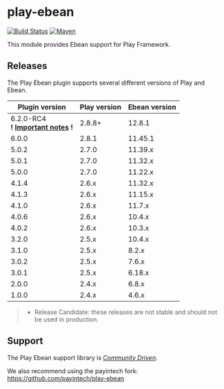 # play-ebean

[![Build Status](https://travis-ci.com/playframework/play-ebean.svg?branch=master)](https://travis-ci.com/playframework/play-ebean)
[![Maven](https://img.shields.io/maven-central/v/com.typesafe.play/play-ebean_2.12.svg)](http://mvnrepository.com/artifact/com.typesafe.play/play-ebean_2.12)

This module provides Ebean support for Play Framework.

## Releases

The Play Ebean plugin supports several different versions of Play and Ebean.

| Plugin version | Play version | Ebean version |
|----------------|--------------|---------------|
| 6.2.0-RC4<br>**! [Important notes](https://github.com/playframework/play-ebean/releases/tag/6.2.0-RC4) !** | 2.8.8+      | 12.8.1        |
| 6.0.0          | 2.8.1        | 11.45.1       |
| 5.0.2          | 2.7.0        | 11.39.x       |
| 5.0.1          | 2.7.0        | 11.32.x       |
| 5.0.0          | 2.7.0        | 11.22.x       |
| 4.1.4          | 2.6.x        | 11.32.x       |
| 4.1.3          | 2.6.x        | 11.15.x       |
| 4.1.0          | 2.6.x        | 11.7.x        |
| 4.0.6          | 2.6.x        | 10.4.x        |
| 4.0.2          | 2.6.x        | 10.3.x        |
| 3.2.0          | 2.5.x        | 10.4.x        |
| 3.1.0          | 2.5.x        | 8.2.x         |
| 3.0.2          | 2.5.x        | 7.6.x         |
| 3.0.1          | 2.5.x        | 6.18.x        |
| 2.0.0          | 2.4.x        | 6.8.x         |
| 1.0.0          | 2.4.x        | 4.6.x         |

> * Release Candidate: these releases are not stable and should not be used in production.

## Support

The Play Ebean support library is *[Community Driven][]*.

We also recommend using the payintech fork: https://github.com/payintech/play-ebean

[Community Driven]: https://developer.lightbend.com/docs/introduction/getting-help/support-terminology.html
